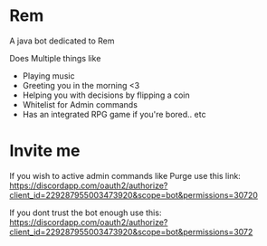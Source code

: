 # Rem

A java bot dedicated to Rem

Does Multiple things like
- Playing music
- Greeting you in the morning <3
- Helping you with decisions by flipping a coin
- Whitelist for Admin commands
- Has an integrated RPG game if you're bored.. etc

# Invite me

If you wish to active admin commands like Purge use this link:
https://discordapp.com/oauth2/authorize?client_id=229287955003473920&scope=bot&permissions=30720

If you dont trust the bot enough use this:
https://discordapp.com/oauth2/authorize?client_id=229287955003473920&scope=bot&permissions=3072